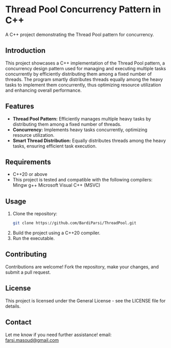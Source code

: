 # Thread Pool Concurrency Pattern in C++

A C++ project demonstrating the Thread Pool pattern for concurrency. 

## Introduction

This project showcases a C++ implementation of the Thread Pool pattern, a concurrency design pattern used for managing and executing multiple tasks concurrently by efficiently distributing them among a fixed number of threads. The program smartly distributes threads equally among the heavy tasks to implement them concurrently, thus optimizing resource utilization and enhancing overall performance.

## Features

- **Thread Pool Pattern:** Efficiently manages multiple heavy tasks by distributing them among a fixed number of threads.
- **Concurrency:** Implements heavy tasks concurrently, optimizing resource utilization.
- **Smart Thread Distribution:** Equally distributes threads among the heavy tasks, ensuring efficient task execution.

## Requirements

- C++20 or above
- This project is tested and compatible with the following compilers:
    Mingw g++
    Microsoft Visual C++ (MSVC)

## Usage

1. Clone the repository:
   ```bash
   git clone https://github.com/BardiParsi/ThreadPool.git
2. Build the project using a C++20 compiler.
3. Run the executable.

## Contributing
Contributions are welcome! Fork the repository, make your changes, and submit a pull request.

## License
This project is licensed under the General License - see the LICENSE file for details.

## Contact
Let me know if you need further assistance!
email: farsi.masoud@gmail.com 
